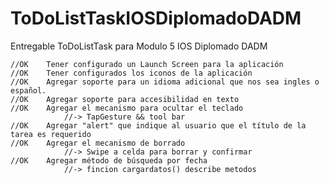 # ToDoListTaskIOSDiplomadoDADM
Entregable ToDoListTask para Modulo 5 IOS Diplomado DADM

    //OK    Tener configurado un Launch Screen para la aplicación
    //OK    Tener configurados los iconos de la aplicación
    //OK    Agregar soporte para un idioma adicional que nos sea ingles o español.
    //OK    Agregar soporte para accesibilidad en texto
    //OK    Agregar el mecanismo para ocultar el teclado
                //-> TapGesture && tool bar
    //OK    Agregar "alert" que indique al usuario que el título de la tarea es requerido
    //OK    Agregar el mecanismo de borrado
                //-> Swipe a celda para borrar y confirmar
    //OK    Agregar método de búsqueda por fecha
                //-> fincion cargardatos() describe metodos
